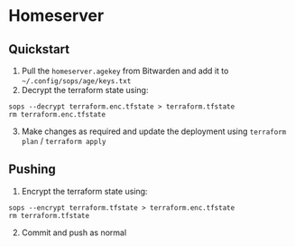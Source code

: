 # Homeserver

## Quickstart

1. Pull the `homeserver.agekey` from Bitwarden and add it to `~/.config/sops/age/keys.txt`
2. Decrypt the terraform state using: 
```
sops --decrypt terraform.enc.tfstate > terraform.tfstate
rm terraform.enc.tfstate
```
3. Make changes as required and update the deployment using `terraform plan` / `terraform apply`

## Pushing

1. Encrypt the terraform state using: 
```
sops --encrypt terraform.tfstate > terraform.enc.tfstate
rm terraform.tfstate
```
2. Commit and push as normal
